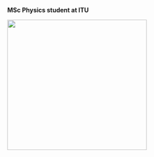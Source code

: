 **MSc Physics student at ITU**

<img src="https://i.pinimg.com/originals/a4/2f/89/a42f899fd2afbd78953ead96b0126df8.gif" width="320" height="300">
